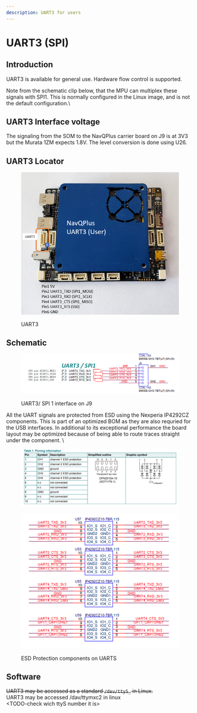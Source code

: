 ```yaml
---
description: UART3 for users
---
```


# UART3 (SPI)

## Introduction

UART3 is available for general use. Hardware flow control is supported.

Note from the schematic clip below, that the MPU can multiplex these signals with SPI1. This is normally configured in the Linux image, and is not the default configuration.\


## UART3 Interface voltage

The signaling from the SOM to the NavQPlus carrier board on J9 is at 3V3 but the Murata 1ZM expects 1.8V. The level conversion is done using U26.

## UART3 Locator

<figure><img src="../../../.gitbook/assets/image (4).png" alt=""><figcaption><p>UART3</p></figcaption></figure>

## Schematic

<figure><img src="../../../.gitbook/assets/image (14).png" alt=""><figcaption><p>UART3/ SPI 1 interface on J9</p></figcaption></figure>

All the UART signals are protected from ESD using the Nexperia IP4292CZ components. This is part of an optimized BOM as they are also requried for the USB interfaces. In additional to its exceptional performance the board layout may be optimized because of being able to route traces straight under the component. \


<figure><img src="../../../.gitbook/assets/image (2) (3).png" alt=""><figcaption></figcaption></figure>

<figure><img src="../../../.gitbook/assets/image (1).png" alt=""><figcaption><p>ESD Protection components on UARTS</p></figcaption></figure>

## Software

~~UART3 may be accessed as a standard `/dev/ttyS_` in Linux.~~\
UART3 may be accessed /dav/ttymxc2 in linux\
\<TODO-check wich ttyS number it is>&#x20;



##
